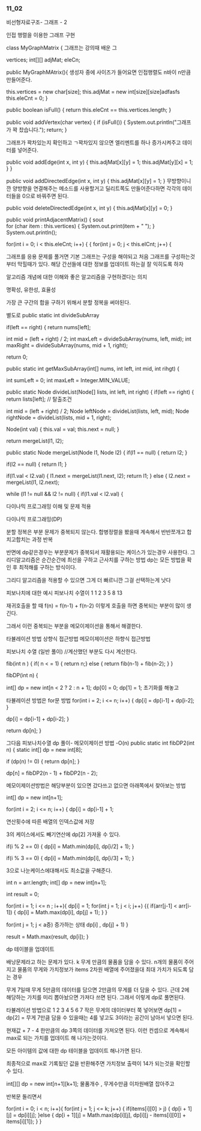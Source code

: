 ### 11_02

비선형자료구조- 그래프 - 2

인접 행렬을 이용한 그래프 구현

class MyGraphMatrix {
그래프는 강의때 배운 그

vertices;
int[][] adjMat;
eleCn;

public MyGraphMAtrix(){
생성자 중에 사이즈가 들어요면
인접행렬도 n바이 n만큼 만들어준다. 

this.vertices = new char[size];
this.adjMat = new int[size][size]adfasfs
this.eleCnt = 0;
}

public boolean isFull() {
return this.eleCnt == this.vertices.length;
}

public void addVertex(char vertex) {
if (isFull()) {
System.out.println("그래프가 꽉 찼습니다.");
return;
}

그래프가 꽉차있는지 확인하고 ㄱ꽉차있지 않으면 
엘리멘트를 하나 증가시켜주고 데이터를 넣어준다. 

public void addEdge(int x, int y) {
this.adjMat[x][y] = 1;
this.adjMat[y][x] = 1;
}
}

public void addDirectedEdge(int x, int y) {
this.adjMat[x][y] = 1;
}
무방향이니깐 양방향을 연결해주는 메소드를 사용할거고 
딜리트쪽도 만들어준다하면
각각의 데이터들을 0으로 바꿔주면 된다. 

public void deleteDirectedEdge(int x, int y) {
this.adjMat[x][y] = 0;
}

public void printAdjacentMatrix() {
sout    
for (char item : this.vertices) {
System.out.print(item + " ");
}
System.out.println();

for(int i = 0; i < this.eleCnt; i++) { {
for(int j = 0; j < this.elCnt; j++) {


그래프를 응용 문제를 풀거면 기본 그래프는 구성을 해야되고 
처음 그래프를 구성하는것부터 막힐때가 있다. 
해당 간선들에 대한 정보를 업데이트 하는걸 잘 익히도록 하자 

알고리즘 개념에 대한 이해와 
좋은 알고리즘을 구현하겠다는 의지

명확성, 유한성, 효율성 

가장 큰 구간의 합을 구하기 위해서 분할 정복을 써야된다. 

별도로 public static int divideSubArray

if(left == right) {
return nums[left];

int mid = (left + right) / 2;
int maxLeft = divideSubArray(nums, left, mid);
int maxRight = divideSubArray(nums, mid + 1, right);

return 0;


public static int getMaxSubArray(int[] nums, int left, int mid, int rihgt) {

int sumLeft = 0;
int maxLeft = Integer.MIN_VALUE;

public static Node divideList(Node[] lists, int left, int right) {
if(left == right) {
return lists[left]; // 탈출조건

int mid = (left + right) / 2;
Node leftNode = divideList(lists, left, mid);
Node rightNode = divideList(lists, mid + 1, right);


Node(int val) {
this.val = val;
this.next = null;
}

return mergeList(l1, l2);

public static Node mergeList(Node l1, Node l2) {
if(l1 == null) {
return l2;
}

if(l2 == null) {
return l1;
}

if(l1.val < l2.val) {
l1.next = mergeList(l1.next, l2);
return l1;
} else {
l2.next = mergeList(l1, l2.next);

while (l1 != null && l2 != null) {
if(l1.val < l2.val) {

다이나믹 프로그래밍 이해 및 문제 적용

다이나믹 프로그래밍(DP)

분할 정복은 부분 문제가 중복되지 않는다. 
합병정렬을 봤을때 계속해서 반반쪼개고 
합치고합치는 과정 반복

반면에 dp같은경우는 부분문제가 중복되서 재활용되는 케이스가 있는경우 사용한다. 
그리디알고리즘은 순간순간에 최선을 구하고 근사치를 구하는 방법 
dp는 모든 방법을 확인 후 최적해를 구하는 방식이다. 

그리디 알고리즘을 적용할 수 있으면 그게 더 빠르니깐 그걸 선택하는게 낫다

피보나치에 대한 예시
피보나치 수열이 1 1 2 3 5 8 13

재귀호출을 할 때 f(n) = f(n-1) + f(n-2) 이렇게 호출을 하면
중복되는 부분이 많이 생긴다.

그래서 이런 중복되는 부분을 메모이제이션을 통해서 해결한다.

타뷸레이션 방법 상향식 접근방법
메모이제이션은 하향식 접근방법

피보나치 수열 (일반 풀이)
//계산했던 부분도 다시 계산한다. 

fib(int n ) {
if( n < = 1) {
return n;}
else {
return fib(n-1) + fib(n-2);
}
}

fibDP(int n) {

int[] dp = new int[n < 2 ? 2 : n + 1];
dp[0] = 0;
dp[1] = 1;
초기화를 해놓고 

타뷸레이션 방법은 for문 방법
for(int i = 2; i <= n; i++) {
dp[i] = dp[i-1] + dp[i-2];
}

dp[i] = dp[i-1] + dp[i-2];
}

return dp[n];
}

그다음 피보나치수열 dp 풀이- 메모이제이션 방법 -O(n)
public static int fibDP2(int n) {
static int[] dp = new int[8];

if (dp(n) != 0) {
return dp[n];
}

dp[n] = fibDP2(n - 1) + fibDP2(n - 2);

메모이제이션방법은 해당부분이 있으면 갔다쓰고 없으면 아래쪽에서 찾아보는 방법

int[] dp = new int[n+1];

for(int i = 2; i <= n; i++) {
dp[i] = dp[i-1] + 1;

연산횟수에 따른 배열의 인덱스값에 저장

3의 케이스에서도 빼기연산에 dp[2] 가져올 수 있다. 

if(i % 2 == 0) {
dp[i] = Math.min(dp[i], dp[i/2] + 1);
}

if(i % 3 == 0) {
dp[i] = Math.min(dp[i], dp[i/3] + 1);
}

3으로 나눈케이스에대해서도 최소값을 구해준다.

int n = arr.length;
int[] dp = new int[n+1];

int result = 0;

for(int i = 1; i <= n ; i++){
dp[i] = 1;
for(int j = 1; j < i; j++) {{
if(arr[j-1] < arr[i-1]) {
dp[i] = Math.max(dp[i], dp[j] + 1);
}
}

for(int j = 1; j <
a증)
증가하는 상태 
dp[i] , dp[j] + 1)
}

result = Math.max(result, dp[i]);
}

dp 테이블을 업데이트 

배낭문제라고 하는 문제가 있다.
k 무게 만큼의 물품을 담을 수 있다. 
n개의 물품이 주어지고 물품의 무게와 가치정보가 items 2차원 배열에 주어졌을대
최대 가치가 되도록 담는 경우 

무게 7일때 무게 5만큼의 데이터를 담으면 2만큼의 무게를 더 담을 수 있다. 근데
2에 해당하는 가치를 미리 뽑아놨으면 가져다 쓰면 된다. 
그래서 이렇게 dp로 풀면된다. 

타뷸레이션 방법으로 1 2 3 4 5 6 7 
작은 무게의 데이터부터 쭉 넣어보면 
dp[1] = 
dp[2] = 
무게 7만큼 담을 수 있을때는 4를 넣고도 3이라는 공간이 남아서 넣으면 된다. 

현재값 + 7 - 4 한만큼의 dp 3쪽의 데이터를 가져오면 된다. 
이런 컨셉으로 계속해서 max로 되는 가치를 업데이트 해 나가는것이다. 

모든 아이템의 값에 대한 dp 테이블을 업데이트 해나가면 된다.

최종적으로 max로 기록됬던 값을 반환해주면 가치정보 출력이 14가 되는것을 확인할 수 있다. 


int[][] dp = new int[n+1][k+1]; 물품개수 , 무게수만큼 이차원배열 잡아주고 

반복문 돌리면서 

for(int i = 0; i < n; i++){
for(int j = 1; j <= k; j++) {
if(items[i][0] > j) {
dp[i + 1][j] = dp[i][j];
}else {
dp[i + 1][j] = Math.max(dp[i][j], dp[i][j - items[i][0]] + items[i][1]);
}
}

































